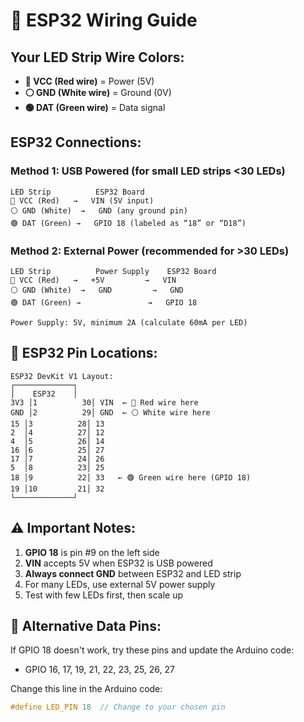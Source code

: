 # 🔌 ESP32 Wiring Guide

## Your LED Strip Wire Colors:
- **🔴 VCC (Red wire)** = Power (5V)
- **⚪ GND (White wire)** = Ground (0V)  
- **🟢 DAT (Green wire)** = Data signal

## ESP32 Connections:

### Method 1: USB Powered (for small LED strips <30 LEDs)
```
LED Strip          ESP32 Board
🔴 VCC (Red)   →   VIN (5V input)
⚪ GND (White)  →   GND (any ground pin)
🟢 DAT (Green) →   GPIO 18 (labeled as “18” or “D18”)
```

### Method 2: External Power (recommended for >30 LEDs)
```
LED Strip          Power Supply    ESP32 Board
🔴 VCC (Red)   →   +5V         →   VIN
⚪ GND (White)  →   GND         →   GND
🟢 DAT (Green) →               →   GPIO 18

Power Supply: 5V, minimum 2A (calculate 60mA per LED)
```

## 📍 ESP32 Pin Locations:
```
ESP32 DevKit V1 Layout:
┌─────────────┐
│    ESP32    │
3V3 │1          30│ VIN  ← 🔴 Red wire here
GND │2          29│ GND  ← ⚪ White wire here  
15 │3          28│ 13
2  │4          27│ 12
4  │5          26│ 14
16 │6          25│ 27
17 │7          24│ 26
5  │8          23│ 25
18 │9          22│ 33   ← 🟢 Green wire here (GPIO 18)
19 │10         21│ 32
└─────────────┘
```

## ⚠️ Important Notes:
1. **GPIO 18** is pin #9 on the left side
2. **VIN** accepts 5V when ESP32 is USB powered
3. **Always connect GND** between ESP32 and LED strip
4. For many LEDs, use external 5V power supply
5. Test with few LEDs first, then scale up

## 🔧 Alternative Data Pins:
If GPIO 18 doesn't work, try these pins and update the Arduino code:
- GPIO 16, 17, 19, 21, 22, 23, 25, 26, 27

Change this line in the Arduino code:
```cpp
#define LED_PIN 18  // Change to your chosen pin
```

